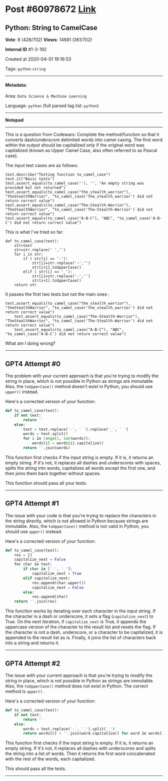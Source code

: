 
# Post \#60978672 [Link](https://stackoverflow.com/questions/60978672/)

## Python: String to CamelCase

**Vote**: 8 (428/702) **Views**: 14681 (361/702) 

**Internal ID** \#1-3-192

Created at 2020-04-01 19:16:53

Tags: `python` `string`

----------

#### Metadata:

Area: `Data Science & Machine Learning`

Language: `python` (full parsed tag list: `python`)

----------

**Notepad**


----------

This is a question from Codewars:
Complete the method/function so that it converts dash/underscore delimited words into camel casing. The first word within the output should be capitalized only if the original word was capitalized (known as Upper Camel Case, also often referred to as Pascal case).

The input test cases are as follows:

```
test.describe("Testing function to_camel_case")
test.it("Basic tests")
test.assert_equals(to_camel_case(''), '', "An empty string was provided but not returned")
test.assert_equals(to_camel_case("the_stealth_warrior"), "theStealthWarrior", "to_camel_case('the_stealth_warrior') did not return correct value")
test.assert_equals(to_camel_case("The-Stealth-Warrior"), "TheStealthWarrior", "to_camel_case('The-Stealth-Warrior') did not return correct value")
test.assert_equals(to_camel_case("A-B-C"), "ABC", "to_camel_case('A-B-C') did not return correct value")
```


This is what I've tried so far:

```
def to_camel_case(text):
    str=text
    str=str.replace(' ','')
    for i in str:
        if ( str[i] == '-'):
            str[i]=str.replace('-','')
            str[i+1].toUpperCase()
        elif ( str[i] == '_'):
            str[i]=str.replace('-','')
            str[i+1].toUpperCase()
    return str
```


It passes the first two tests but not the main ones :

```
test.assert_equals(to_camel_case("the_stealth_warrior"), "theStealthWarrior", "to_camel_case('the_stealth_warrior') did not return correct value")
    test.assert_equals(to_camel_case("The-Stealth-Warrior"), "TheStealthWarrior", "to_camel_case('The-Stealth-Warrior') did not return correct value")
    test.assert_equals(to_camel_case("A-B-C"), "ABC", "to_camel_case('A-B-C') did not return correct value")
```


What am I doing wrong? 


----------
        
## GPT4 Attempt \#0

The problem with your current approach is that you're trying to modify the string in place, which is not possible in Python as strings are immutable. Also, the `toUpperCase()` method doesn't exist in Python, you should use `upper()` instead.

Here's a corrected version of your function:

```python
def to_camel_case(text):
    if not text:
        return ''
    else:
        text = text.replace('-', ' ').replace('_', ' ')
        words = text.split()
        for i in range(1, len(words)):
            words[i] = words[i].capitalize()
        return ''.join(words)
```

This function first checks if the input string is empty. If it is, it returns an empty string. If it's not, it replaces all dashes and underscores with spaces, splits the string into words, capitalizes all words except the first one, and then joins them back together without spaces.

This function should pass all your tests.

--------

## GPT4 Attempt \#1

The issue with your code is that you're trying to replace the characters in the string directly, which is not allowed in Python because strings are immutable. Also, the `toUpperCase()` method is not valid in Python, you should use `upper()` instead.

Here's a corrected version of your function:

```python
def to_camel_case(text):
    res = []
    capitalize_next = False
    for char in text:
        if char in ['-', '_']:
            capitalize_next = True
        elif capitalize_next:
            res.append(char.upper())
            capitalize_next = False
        else:
            res.append(char)
    return ''.join(res)
```

This function works by iterating over each character in the input string. If the character is a dash or underscore, it sets a flag (`capitalize_next`) to True. On the next iteration, if `capitalize_next` is True, it appends the uppercase version of the character to the result list and resets the flag. If the character is not a dash, underscore, or a character to be capitalized, it is appended to the result list as is. Finally, it joins the list of characters back into a string and returns it.

--------

## GPT4 Attempt \#2

The issue with your current approach is that you're trying to modify the string in place, which is not possible in Python as strings are immutable. Also, the `toUpperCase()` method does not exist in Python. The correct method is `upper()`. 

Here's a corrected version of your function:

```python
def to_camel_case(text):
    if not text:
        return ''
    else:
        words = text.replace('-', '_').split('_')
        return words[0] + ''.join(word.capitalize() for word in words[1:])
```

This function first checks if the input string is empty. If it is, it returns an empty string. If it's not, it replaces all dashes with underscores and splits the string into a list of words. Then it returns the first word concatenated with the rest of the words, each capitalized. 

This should pass all the tests.

--------
